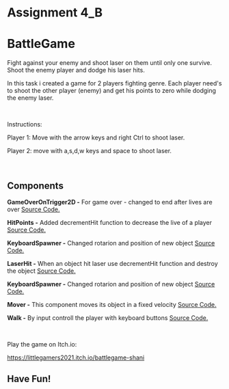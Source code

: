 # Assignment 4_B
# BattleGame
Fight against your enemy and shoot laser on them until only one survive.
Shoot the enemy player and dodge his laser hits.

In this task i created a game for 2 players fighting genre.
Each player need's to shoot the other player (enemy)
and get his points to zero while dodging the enemy laser.

<br />

Instructions:

Player 1:
Move with the arrow keys and right Ctrl to shoot laser.

Player 2:
move with a,s,d,w keys and space to shoot laser.

<br />

## Components

**GameOverOnTrigger2D -** For game over - changed to end after lives are over [Source Code.](GameOverOnTrigger2D.cs)
<br />

**HitPoints -** Added decrementHit function to decrease the live of a player [Source Code.](HitPoints.cs)
<br />

**KeyboardSpawner -** Changed rotarion and position of new object [Source Code.](KeyboardSpawner.cs)
<br />

**LaserHit -** When an object hit laser use decrementHit function and destroy the object [Source Code.](LaserHit.cs)
<br />

**KeyboardSpawner -** Changed rotarion and position of new object [Source Code.](KeyboardSpawner.cs)
<br />

**Mover -** This component moves its object in a fixed velocity [Source Code.](Mover.cs)
<br />

**Walk -** By input controll the player with keyboard buttons [Source Code.](Walk.cs)


<br />


Play the game on Itch.io:

https://littlegamers2021.itch.io/battlegame-shani

## **Have Fun!**
